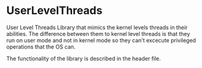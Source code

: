 # UserLevelThreads

User Level Threads Library that mimics the kernel levels threads in their abilities. 
The difference between them to kernel level threads is that they run on user mode 
and not in kernel mode so they can't excecute privileged operations that the OS can.

The functionality of the library is described in the header file.
